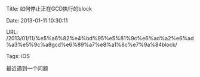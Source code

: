 Title: 如何停止正在GCD执行的block

Date: 2013-01-11 10:30:11

URL: /2013/01/11/%e5%a6%82%e4%bd%95%e5%81%9c%e6%ad%a2%e6%ad%a3%e5%9c%a8gcd%e6%89%a7%e8%a1%8c%e7%9a%84block/

Tags: iOS

最近遇到一个问题